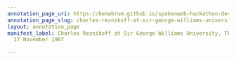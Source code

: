 ```yaml
---
annotation_page_uri: https://benwbrum.github.io/spokenweb-hackathon-development-noterms/annotations/charles-reznikoff-at-sir-george-williams-university-the-poetry-series-17-november-1967-canvas-1-charles-reznikoff-.json
annotation_page_slug: charles-reznikoff-at-sir-george-williams-university-the-poetry-series-17-november-1967-canvas-1-charles-reznikoff-
layout: annotation_page
manifest_label: Charles Reznikoff at Sir George Williams University, The Poetry Series,
  17 November 1967

---
```

